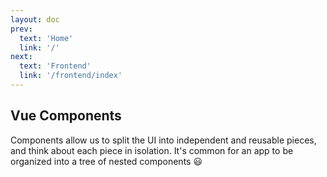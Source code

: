 ```yaml
---
layout: doc
prev:
  text: 'Home'
  link: '/'
next:
  text: 'Frontend'
  link: '/frontend/index'
---
```


## Vue Components

Components allow us to split the UI into independent and reusable pieces, and think about each piece in isolation. It's common for an app to be organized into a tree of nested components :smiley:

